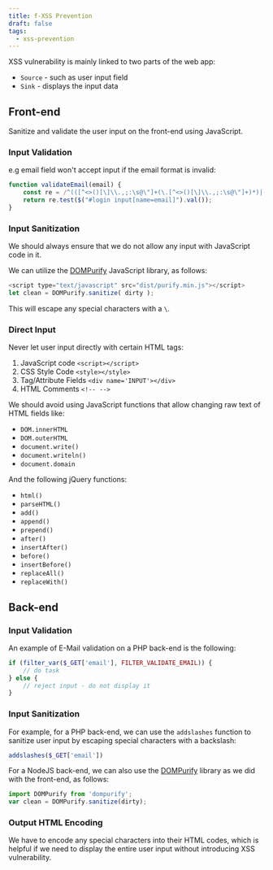 ```yaml
---
title: f-XSS Prevention
draft: false
tags:
  - xss-prevention
---
```

XSS vulnerability is mainly linked to two parts of the web app:

- `Source` - such as user input field
- `Sink` - displays the input data

## Front-end

Sanitize and validate the user input on the front-end using JavaScript.

### Input Validation

e.g email field won't accept input if the email format is invalid:

```javascript
function validateEmail(email) {
    const re = /^(([^<>()[\]\\.,;:\s@\"]+(\.[^<>()[\]\\.,;:\s@\"]+)*)|(\".+\"))@((\[[0-9]{1,3}\.[0-9]{1,3}\.[0-9]{1,3}\.[0-9]{1,3}\])|(([a-zA-Z\-0-9]+\.)+[a-zA-Z]{2,}))$/;
    return re.test($("#login input[name=email]").val());
}
```

### Input Sanitization

We should always ensure that we do not allow any input with JavaScript code in it.

We can utilize the [DOMPurify](https://github.com/cure53/DOMPurify) JavaScript library, as follows:

```javascript
<script type="text/javascript" src="dist/purify.min.js"></script>
let clean = DOMPurify.sanitize( dirty );
```

This will escape any special characters with a `\`. 

### Direct Input

Never let user input directly with certain HTML tags:

1. JavaScript code `<script></script>`
2. CSS Style Code `<style></style>`
3. Tag/Attribute Fields `<div name='INPUT'></div>`
4. HTML Comments `<!-- -->`

We should avoid using JavaScript functions that allow changing raw text of HTML fields like:

- `DOM.innerHTML`
- `DOM.outerHTML`
- `document.write()`
- `document.writeln()`
- `document.domain`

And the following jQuery functions:

- `html()`
- `parseHTML()`
- `add()`
- `append()`
- `prepend()`
- `after()`
- `insertAfter()`
- `before()`
- `insertBefore()`
- `replaceAll()`
- `replaceWith()`
## Back-end
### Input Validation


An example of E-Mail validation on a PHP back-end is the following:

```php
if (filter_var($_GET['email'], FILTER_VALIDATE_EMAIL)) {
    // do task
} else {
    // reject input - do not display it
}
```

### Input Sanitization

For example, for a PHP back-end, we can use the `addslashes` function to sanitize user input by escaping special characters with a backslash:

```php
addslashes($_GET['email'])
```

For a NodeJS back-end, we can also use the [DOMPurify](https://github.com/cure53/DOMPurify) library as we did with the front-end, as follows:

```javascript
import DOMPurify from 'dompurify';
var clean = DOMPurify.sanitize(dirty);
```

### Output HTML Encoding

We have to encode any special characters into their HTML codes, which is helpful if we need to display the entire user input without introducing XSS vulnerability.

